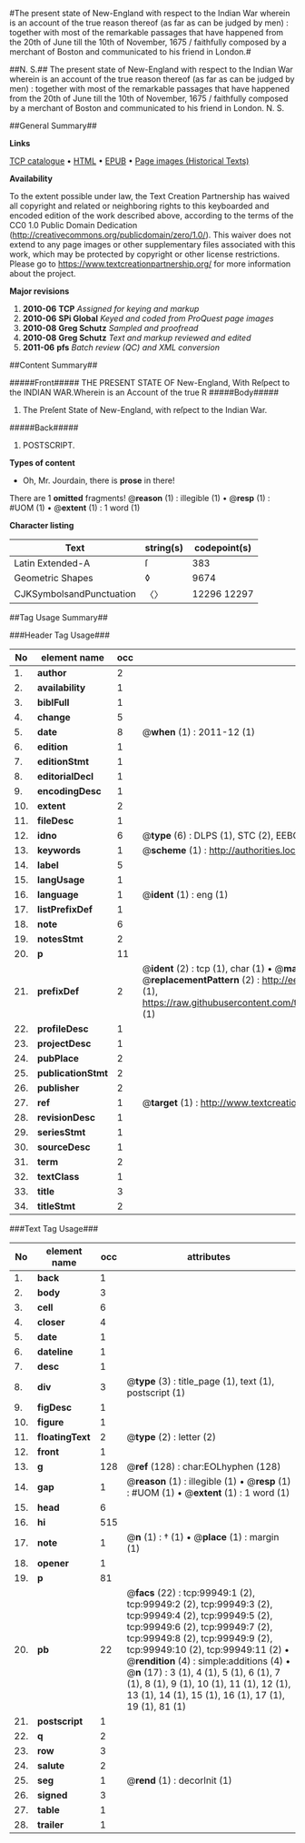 #The present state of New-England with respect to the Indian War wherein is an account of the true reason thereof (as far as can be judged by men) : together with most of the remarkable passages that have happened from the 20th of June till the 10th of November, 1675 / faithfully composed by a merchant of Boston and communicated to his friend in London.#

##N. S.##
The present state of New-England with respect to the Indian War wherein is an account of the true reason thereof (as far as can be judged by men) : together with most of the remarkable passages that have happened from the 20th of June till the 10th of November, 1675 / faithfully composed by a merchant of Boston and communicated to his friend in London.
N. S.

##General Summary##

**Links**

[TCP catalogue](http://www.ota.ox.ac.uk/tcp/)  • 
[HTML](http://tei.it.ox.ac.uk/tcp/Texts-HTML/free/A58/A58611.html)  • 
[EPUB](http://tei.it.ox.ac.uk/tcp/Texts-EPUB/free/A58/A58611.epub) • 
[Page images (Historical Texts)](https://historicaltexts.jisc.ac.uk/eebo-13523629e)

**Availability**

To the extent possible under law, the Text Creation Partnership has waived all copyright and related or neighboring rights to this keyboarded and encoded edition of the work described above, according to the terms of the CC0 1.0 Public Domain Dedication (http://creativecommons.org/publicdomain/zero/1.0/). This waiver does not extend to any page images or other supplementary files associated with this work, which may be protected by copyright or other license restrictions. Please go to https://www.textcreationpartnership.org/ for more information about the project.

**Major revisions**

1. __2010-06__ __TCP__ *Assigned for keying and markup*
1. __2010-06__ __SPi Global__ *Keyed and coded from ProQuest page images*
1. __2010-08__ __Greg Schutz__ *Sampled and proofread*
1. __2010-08__ __Greg Schutz__ *Text and markup reviewed and edited*
1. __2011-06__ __pfs__ *Batch review (QC) and XML conversion*

##Content Summary##

#####Front#####
THE PRESENT STATE OF New-England, With Reſpect to the INDIAN WAR.Wherein is an Account of the true R
#####Body#####

1. The Preſent State of New-England, with reſpect to the Indian War.

#####Back#####

1. POSTSCRIPT.

**Types of content**

  * Oh, Mr. Jourdain, there is **prose** in there!

There are 1 **omitted** fragments! 
 @__reason__ (1) : illegible (1)  •  @__resp__ (1) : #UOM (1)  •  @__extent__ (1) : 1 word (1)

**Character listing**


|Text|string(s)|codepoint(s)|
|---|---|---|
|Latin Extended-A|ſ|383|
|Geometric Shapes|◊|9674|
|CJKSymbolsandPunctuation|〈〉|12296 12297|

##Tag Usage Summary##

###Header Tag Usage###

|No|element name|occ|attributes|
|---|---|---|---|
|1.|__author__|2||
|2.|__availability__|1||
|3.|__biblFull__|1||
|4.|__change__|5||
|5.|__date__|8| @__when__ (1) : 2011-12 (1)|
|6.|__edition__|1||
|7.|__editionStmt__|1||
|8.|__editorialDecl__|1||
|9.|__encodingDesc__|1||
|10.|__extent__|2||
|11.|__fileDesc__|1||
|12.|__idno__|6| @__type__ (6) : DLPS (1), STC (2), EEBO-CITATION (1), OCLC (1), VID (1)|
|13.|__keywords__|1| @__scheme__ (1) : http://authorities.loc.gov/ (1)|
|14.|__label__|5||
|15.|__langUsage__|1||
|16.|__language__|1| @__ident__ (1) : eng (1)|
|17.|__listPrefixDef__|1||
|18.|__note__|6||
|19.|__notesStmt__|2||
|20.|__p__|11||
|21.|__prefixDef__|2| @__ident__ (2) : tcp (1), char (1)  •  @__matchPattern__ (2) : ([0-9\-]+):([0-9IVX]+) (1), (.+) (1)  •  @__replacementPattern__ (2) : http://eebo.chadwyck.com/downloadtiff?vid=$1&page=$2 (1), https://raw.githubusercontent.com/textcreationpartnership/Texts/master/tcpchars.xml#$1 (1)|
|22.|__profileDesc__|1||
|23.|__projectDesc__|1||
|24.|__pubPlace__|2||
|25.|__publicationStmt__|2||
|26.|__publisher__|2||
|27.|__ref__|1| @__target__ (1) : http://www.textcreationpartnership.org/docs/. (1)|
|28.|__revisionDesc__|1||
|29.|__seriesStmt__|1||
|30.|__sourceDesc__|1||
|31.|__term__|2||
|32.|__textClass__|1||
|33.|__title__|3||
|34.|__titleStmt__|2||


###Text Tag Usage###

|No|element name|occ|attributes|
|---|---|---|---|
|1.|__back__|1||
|2.|__body__|3||
|3.|__cell__|6||
|4.|__closer__|4||
|5.|__date__|1||
|6.|__dateline__|1||
|7.|__desc__|1||
|8.|__div__|3| @__type__ (3) : title_page (1), text (1), postscript (1)|
|9.|__figDesc__|1||
|10.|__figure__|1||
|11.|__floatingText__|2| @__type__ (2) : letter (2)|
|12.|__front__|1||
|13.|__g__|128| @__ref__ (128) : char:EOLhyphen (128)|
|14.|__gap__|1| @__reason__ (1) : illegible (1)  •  @__resp__ (1) : #UOM (1)  •  @__extent__ (1) : 1 word (1)|
|15.|__head__|6||
|16.|__hi__|515||
|17.|__note__|1| @__n__ (1) : † (1)  •  @__place__ (1) : margin (1)|
|18.|__opener__|1||
|19.|__p__|81||
|20.|__pb__|22| @__facs__ (22) : tcp:99949:1 (2), tcp:99949:2 (2), tcp:99949:3 (2), tcp:99949:4 (2), tcp:99949:5 (2), tcp:99949:6 (2), tcp:99949:7 (2), tcp:99949:8 (2), tcp:99949:9 (2), tcp:99949:10 (2), tcp:99949:11 (2)  •  @__rendition__ (4) : simple:additions (4)  •  @__n__ (17) : 3 (1), 4 (1), 5 (1), 6 (1), 7 (1), 8 (1), 9 (1), 10 (1), 11 (1), 12 (1), 13 (1), 14 (1), 15 (1), 16 (1), 17 (1), 19 (1), 81 (1)|
|21.|__postscript__|1||
|22.|__q__|2||
|23.|__row__|3||
|24.|__salute__|2||
|25.|__seg__|1| @__rend__ (1) : decorInit (1)|
|26.|__signed__|3||
|27.|__table__|1||
|28.|__trailer__|1||
